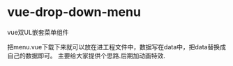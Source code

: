 # vue-drop-down-menu
vue双UL嵌套菜单组件

把menu.vue下载下来就可以放在进工程文件中，数据写在data中，把data替换成自己的数据即可。
主要给大家提供个思路.后期加动画特效.
